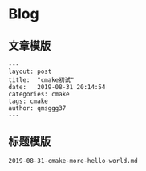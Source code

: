 # Blog

## 文章模版
```
---
layout: post
title:  "cmake初试"
date:   2019-08-31 20:14:54
categories: cmake
tags: cmake
author: qmsggg37
---
```
## 标题模版
```
2019-08-31-cmake-more-hello-world.md
```
